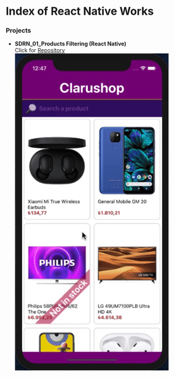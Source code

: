 # Index of React Native Works

### Projects

- **SDRN_01_Products Filtering (React Native)** <br/> Click for [Repository](https://github.com/SemihDurmus/SDRN_01_Product_Filtering.git) <br/>
  <img src="img/Clarushop1.gif" width="400"><br/><br/><br/><br/>
